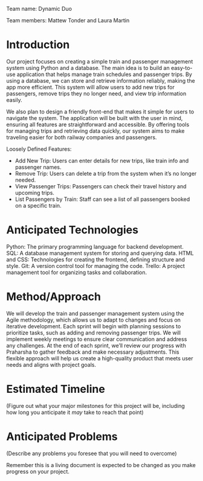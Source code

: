 Team name: Dynamic Duo

Team members: Mattew Tonder and Laura Martin

# Introduction

Our project focuses on creating a simple train and passenger management system using Python and a database. The main idea is to build an easy-to-use application that helps manage train schedules and passenger trips. By using a database, we can store and retrieve information reliably, making the app more efficient. This system will allow users to add new trips for passengers, remove trips they no longer need, and view trip information easily.

We also plan to design a friendly front-end that makes it simple for users to navigate the system. The application will be built with the user in mind, ensuring all features are straightforward and accessible. By offering tools for managing trips and retrieving data quickly, our system aims to make traveling easier for both railway companies and passengers.

Loosely Defined Features:
- Add New Trip: Users can enter details for new trips, like train info and passenger names.
- Remove Trip: Users can delete a trip from the system when it’s no longer needed.
- View Passenger Trips: Passengers can check their travel history and upcoming trips.
- List Passengers by Train: Staff can see a list of all passengers booked on a specific train.

# Anticipated Technologies

Python: The primary programming language for backend development.
SQL: A database management system for storing and querying data.
HTML and CSS: Technologies for creating the frontend, defining structure and style.
Git: A version control tool for managing the code.
Trello: A project management tool for organizing tasks and collaboration.


# Method/Approach

We will develop the train and passenger management system using the Agile methodology, which allows us to adapt to changes and focus on iterative development. Each sprint will begin with planning sessions to prioritize tasks, such as adding and removing passenger trips. We will implement weekly meetings to ensure clear communication and address any challenges. At the end of each sprint, we’ll review our progress with Praharsha to gather feedback and make necessary adjustments. This flexible approach will help us create a high-quality product that meets user needs and aligns with project goals.

# Estimated Timeline

(Figure out what your major milestones for this project will be, including how long you anticipate it *may* take to reach that point)

# Anticipated Problems

(Describe any problems you foresee that you will need to overcome)

Remember this is a living document is expected to be changed as you make progress on your project.
